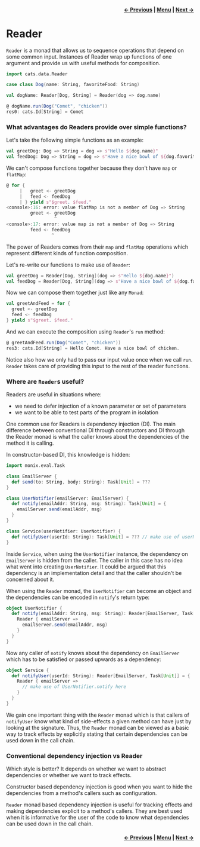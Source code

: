 <h4 align="right">
    <a href="lesson4_5_writer.md">← Previous</a> |
    <a href="../../../../README.md">Menu</a> |
    <a href="lesson4_7_kleisli.md">Next →</a>
</h4>

<h1>Reader</h1>

`Reader` is a monad that allows us to sequence operations that depend on some common input. Instances of Reader wrap up
functions of one argument and provide us with useful methods for composition.

```scala
import cats.data.Reader

case class Dog(name: String, favoriteFood: String)

val dogName: Reader[Dog, String] = Reader(dog => dog.name)
```

```scala
@ dogName.run(Dog("Comet", "chicken"))
res0: cats.Id[String] = Comet
```

<h3>What advantages do Readers provide over simple functions?</h3>

Let's take the following simple functions as an example:

```scala
val greetDog: Dog => String = dog => s"Hello ${dog.name}"
val feedDog: Dog => String = dog => s"Have a nice bowl of ${dog.favoriteFood}"
```

We can't compose functions together because they don't have `map` or `flatMap`:

```scala
@ for {
     |   greet <- greetDog
     |   feed <- feedDog
     | } yield s"$greet. $feed."
<console>:16: error: value flatMap is not a member of Dog => String
         greet <- greetDog
                  ^
<console>:17: error: value map is not a member of Dog => String
         feed <- feedDog
                 ^
```

The power of Readers comes from their `map` and `flatMap` operations which represent different kinds of function 
composition.

Let's re-write our functions to make use of `Reader`:

```scala
val greetDog = Reader[Dog, String](dog => s"Hello ${dog.name}")
val feedDog = Reader[Dog, String](dog => s"Have a nice bowl of ${dog.favoriteFood}")
```

Now we can compose them together just like any `Monad`:

```scala
val greetAndFeed = for {
  greet <- greetDog
  feed <- feedDog
} yield s"$greet. $feed."
```

And we can execute the composition using `Reader`'s `run` method:

```scala
@ greetAndFeed.run(Dog("Comet", "chicken"))
res3: cats.Id[String] = Hello Comet. Have a nice bowl of chicken.
```

Notice also how we only had to pass our input value once when we call `run`. `Reader` takes care of providing this input 
to the rest of the reader functions. 

<h3>Where are <code>Reader</code>s useful?</h3>

Readers are useful in situations where:

  - we need to defer injection of a known parameter or set of parameters
  - we want to be able to test parts of the program in isolation

One common use for Readers is dependency injection (DI). The main difference between conventional DI through 
constructors and DI through the Reader monad is what the caller knows about the dependencies of the method it is 
calling.

In constructor-based DI, this knowledge is hidden:

```scala
import monix.eval.Task

class EmailServer {
  def send(to: String, body: String): Task[Unit] = ???
}

class UserNotifier(emailServer: EmailServer) {
  def notify(emailAddr: String, msg: String): Task[Unit] = {
    emailServer.send(emailAddr, msg)
  }
}

class Service(userNotifier: UserNotifier) {
  def notifyUser(userId: String): Task[Unit] = ??? // make use of userNotifier here
}
```

Inside `Service`, when using the `UserNotifier` instance, the dependency on `EmailServer` is hidden from the caller. The
caller in this case has no idea what went into creating `UserNotifier`. It could be argued that this dependency is an 
implementation detail and that the caller shouldn't be concerned about it.

When using the `Reader` monad, the `UserNotifier` can become an object and the dependencies can be encoded in `notify`'s 
return type:

```scala
object UserNotifier {
  def notify(emailAddr: String, msg: String): Reader[EmailServer, Task[Unit]] = {
    Reader { emailServer =>
      emailServer.send(emailAddr, msg)
    }
  }
}
```

Now any caller of `notify` knows about the dependency on `EmailServer` which has to be satisfied or passed upwards as a
dependency:

```scala
object Service {
  def notifyUser(userId: String): Reader[EmailServer, Task[Unit]] = {
    Reader { emailServer =>
      // make use of UserNotifier.notify here
    }
  }
}
```

We gain one important thing with the `Reader` monad which is that callers of `notifyUser` know what kind of side-effects 
a given method can have just by looking at the signature. Thus, the `Reader` monad can be viewed as a basic way to track 
effects by explicitly stating that certain dependencies can be used down in the call chain.

<h3>Conventional dependency injection vs Reader</h3>

Which style is better? It depends on whether we want to abstract dependencies or whether we want to track effects.

Constructor based dependency injection is good when you want to hide the dependencies from a method's callers such as 
configuration.

`Reader` monad based dependency injection is useful for tracking effects and making dependencies explicit to a method's 
callers. They are best used when it is informative for the user of the code to know what dependencies can be used down 
in the call chain.

<h4 align="right">
    <a href="lesson4_5_writer.md">← Previous</a> |
    <a href="../../../../README.md">Menu</a> |
    <a href="lesson4_7_kleisli.md">Next →</a>
</h4>